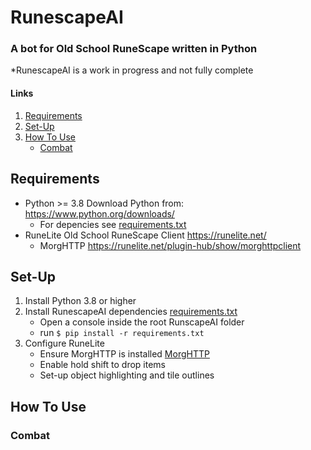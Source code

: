 # RunescapeAI
### A bot for Old School RuneScape written in Python
*RunescapeAI is a work in progress and not fully complete

#### Links
1. [Requirements](#Requirements)
2. [Set-Up](#Set-Up)
3. [How To Use](#How-To-Use)
   * [Combat](#Combat)

## Requirements

+ Python >= 3.8 
Download Python from: <https://www.python.org/downloads/>
   * For depencies see [requirements.txt](/requirements.txt)
+ RuneLite Old School RuneScape Client <https://runelite.net/>
   * MorgHTTP <https://runelite.net/plugin-hub/show/morghttpclient>

## Set-Up
1. Install Python 3.8 or higher 
2. Install RunescapeAI dependencies [requirements.txt](/requirements.txt)
    * Open a console inside the root RunscapeAI folder
    * run ```$ pip install -r requirements.txt```
3. Configure RuneLite
    * Ensure MorgHTTP is installed [MorgHTTP](https://runelite.net/plugin-hub/show/morghttpclient)
    * Enable hold shift to drop items
    * Set-up object highlighting and tile outlines


## How To Use
### Combat
